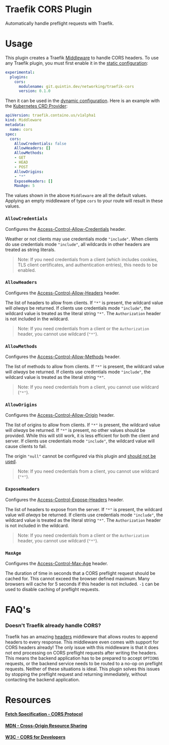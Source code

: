 # Traefik CORS Plugin

Automatically handle preflight requests with Traefik.

# Usage

This plugin creates a Traefik [Middleware](https://doc.traefik.io/traefik/middlewares/overview/) to handle CORS headers. To use any Traefik plugin, you must first enable it in the [static configuration](https://doc.traefik.io/traefik/getting-started/configuration-overview/#the-static-configuration):

```yaml
experimental:
  plugins:
    cors:
      modulename: git.quintin.dev/networking/traefik-cors
      version: 0.1.0
```

Then it can be used in the [dynamic configuration](https://doc.traefik.io/traefik/getting-started/configuration-overview/#the-dynamic-configuration). Here is an example with the [Kubernetes CRD Provider](https://doc.traefik.io/traefik/reference/dynamic-configuration/kubernetes-crd/):

```yaml
apiVersion: traefik.containo.us/v1alpha1
kind: Middleware
metadata:
  name: cors
spec:
  cors:
    AllowCredentials: false
    AllowHeaders: []
    AllowMethods:
    - GET
    - HEAD
    - POST
    AllowOrigins:
    - "*"
    ExposeHeaders: []
    MaxAge: 5
```

The values shown in the above `Middleware` are all the default values. Applying an empty middleware of type `cors` to your route will result in these values.

### `AllowCredentials`

Configures the [Access-Control-Allow-Credentials](https://developer.mozilla.org/en-US/docs/Web/HTTP/Headers/Access-Control-Allow-Credentials) header.

Weather or not clients may use credentials mode `"include"`. When clients do use credentials mode `"include"`, all wildcards in other headers are treated as string literals.

> Note: If you need credentials from a client (which includes cookies, TLS client certificates, and authentication entries), this needs to be enabled.

### `AllowHeaders`

Configures the [Access-Control-Allow-Headers](https://developer.mozilla.org/en-US/docs/Web/HTTP/Headers/Access-Control-Allow-Headers) header.

The list of headers to allow from clients. If `"*"` is present, the wildcard value will _always_ be returned. If clients use credentials mode `"include"`, the wildcard value is treated as the literal string `"*"`. The `Authorization` header is not included in the wildcard.

> Note: If you need credentials from a client or the `Authorization` header, you cannot use wildcard (`"*"`).

### `AllowMethods`

Configures the [Access-Control-Allow-Methods](https://developer.mozilla.org/en-US/docs/Web/HTTP/Headers/Access-Control-Allow-Methods) header.

The list of methods to allow from clients. If `"*"` is present, the wildcard value will _always_ be returned. If clients use credentials mode `"include"`, the wildcard value is treated as the literal string `"*"`.

> Note: If you need credentials from a client, you cannot use wildcard (`"*"`).

### `AllowOrigins`

Configures the [Access-Control-Allow-Origin](https://developer.mozilla.org/en-US/docs/Web/HTTP/Headers/Access-Control-Allow-Origin) header.

The list of origins to allow from clients. If `"*"` is present, the wildcard value will _always_ be returned. If `"*"` is present, no other values should be provided. While this will still work, it is less efficient for both the client and server. If clients use credentials mode `"include"`, the wildcard value will cause clients to fail.

The origin `"null"` cannot be configured via this plugin and [should not be used](https://w3c.github.io/webappsec-cors-for-developers/#avoid-returning-access-control-allow-origin-null).

> Note: If you need credentials from a client, you cannot use wildcard (`"*"`).

### `ExposeHeaders`

Configures the [Access-Control-Expose-Headers](https://developer.mozilla.org/en-US/docs/Web/HTTP/Headers/Access-Control-Expose-Headers) header.

The list of headers to expose from the server. If `"*"` is present, the wildcard value will _always_ be returned. If clients use credentials mode `"include"`, the wildcard value is treated as the literal string `"*"`. The `Authorization` header is not included in the wildcard.

> Note: If you need credentials from a client or the `Authorization` header, you cannot use wildcard (`"*"`).

### `MaxAge`

Configures the [Access-Control-Max-Age](https://developer.mozilla.org/en-US/docs/Web/HTTP/Headers/Access-Control-Max-Age) header.

The duration of time in seconds that a CORS preflight request should be cached for. This cannot exceed the browser defined maximum. Many browsers will cache for 5 seconds if this header is not included. `-1` can be used to disable caching of preflight requests.

# FAQ's

### Doesn't Traefik already handle CORS?

Traefik has an amazing [headers](https://doc.traefik.io/traefik/middlewares/headers/) middleware that allows routes to append headers to every response. This middleware even comes with support for CORS headers already! The only issue with this middleware is that it does not end processing on CORS preflight requests after writing the headers. This means the backend application has to be prepared to accept `OPTIONS` requests, or the backend service needs to be routed to a no-op on preflight requests. Neither of these situations is ideal. This plugin solves this issues by stopping the preflight request and returning immediately, without contacting the backend application.

# Resources

#### [Fetch Specification - CORS Protocol](https://fetch.spec.whatwg.org/#http-cors-protocol)

#### [MDN - Cross-Origin Resource Sharing](https://developer.mozilla.org/en-US/docs/Web/HTTP/CORS)

#### [W3C - CORS for Developers](https://w3c.github.io/webappsec-cors-for-developers/)
